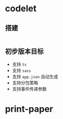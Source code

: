 # codelet

## 搭建

```sh

```

## 初步版本目标

- 支持 `ts`
- 支持 `sass`
- 支持 `app.json` 自动生成
- 支持分包策略
- 支持事件传递参数

# print-paper

<!-- "tabBar": {
    "color": "#9EA6B9",
    "selectedColor": "#ce341c",
    "backgroundColor": "#fff",
    "borderStyle": "black",
    "position": "bottom",
    "list": [
      {
        "pagePath": "pages/home/index",
        "text": "首页",
        "iconPath": "assets/images/tb-home-o.png",
        "selectedIconPath": "assets/images/tb-home.png"
      },
      {
        "pagePath": "pages/mine/index",
        "text": "我的",
        "iconPath": "assets/images/tb-mine-o.png",
        "selectedIconPath": "assets/images/tb-mine.png"
      }
    ]
  } -->
